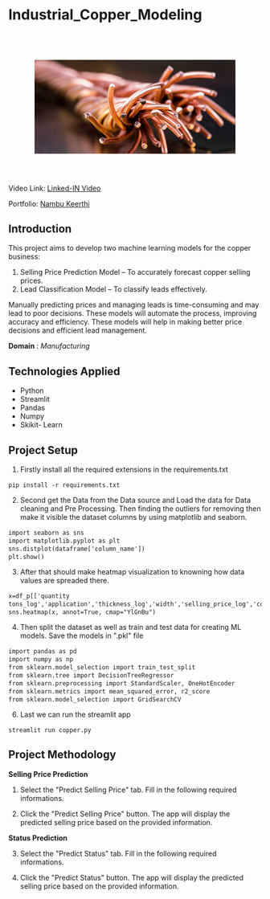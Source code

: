 
<h1> Industrial_Copper_Modeling </h1>


<h1 align="center">
  <br>
  <a href=""><img src="data/copper-wire-1.jpg" alt="Industrial Copper Modeling" width="400"></a>
  <br>
 
  <br>
</h1>


<p align="center">
  <a href="#Introduction"></a> 
  <a href="#Technologies Applied"></a>  
</p>

Video Link: [Linked-IN Video](https://www.linkedin.com/posts/nambu-keerthi-r-9b8839283_project-name-industrial-copper-model-project-activity-7296603762872262657-FJoL?utm_source=share&utm_medium=member_android&rcm=ACoAABMFg5wB3AA0b9CHRbG1E_77kFaZB8cVz7c)

Portfolio: [Nambu Keerthi](https://portfolio-b5zieg8xn5nhwau5b4bhp8.streamlit.app/)

## Introduction 
This project aims to develop two machine learning models for the copper business:

1. Selling Price Prediction Model – To accurately forecast copper selling prices.
2. Lead Classification Model – To classify leads effectively.

Manually predicting prices and managing leads is time-consuming and may lead to poor decisions. These models will automate the process, improving accuracy and efficiency. These models will help in making better price decisions and efficient lead management. 

**Domain** : *Manufacturing* 

## Technologies Applied
* Python
* Streamlit 
* Pandas 
* Numpy
* Skikit- Learn


## Project Setup
1. Firstly install all the required extensions in the requirements.txt
```
pip install -r requirements.txt
```

2. Second get the Data from the Data source and Load the data for Data cleaning and Pre Processing. Then finding the outliers for removing then make it visible the dataset columns by using matplotlib and seaborn.
```
import seaborn as sns
import matplotlib.pyplot as plt
sns.distplot(dataframe['column_name'])
plt.show()
```

3. After that should make heatmap visualization to knowning how data values are spreaded there. 
```
x=df_p[['quantity tons_log','application','thickness_log','width','selling_price_log','country','customer','product_ref']].corr()
sns.heatmap(x, annot=True, cmap="YlGnBu")

```
4. Then split the dataset as well as  train and test data for creating ML models. Save the models in ".pkl" file 
```
import pandas as pd
import numpy as np
from sklearn.model_selection import train_test_split
from sklearn.tree import DecisionTreeRegressor
from sklearn.preprocessing import StandardScaler, OneHotEncoder
from sklearn.metrics import mean_squared_error, r2_score
from sklearn.model_selection import GridSearchCV

```
  

6. Last we can run the streamlit app
```
streamlit run copper.py
```

   
## Project Methodology

**Selling Price Prediction**

1. Select the "Predict Selling Price" tab. Fill in the following required informations.

2. Click the "Predict Selling Price" button. The app will display the predicted selling price based on the provided information.

**Status Prediction**

3. Select the "Predict Status" tab. Fill in the following required informations.


4. Click the "Predict Status" button. The app will display the predicted selling price based on the provided information.
